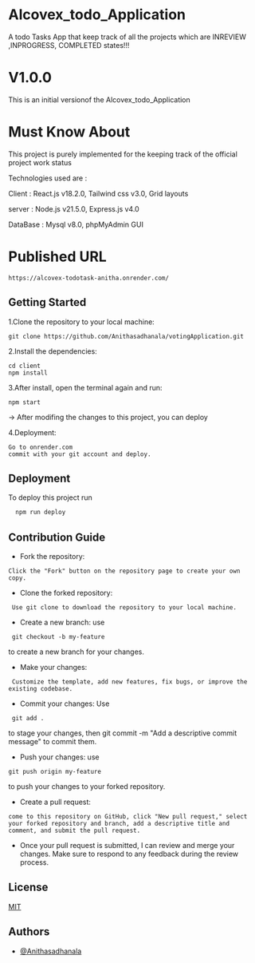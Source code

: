 
# Alcovex_todo_Application

A todo Tasks App that keep track of all the projects which are INREVIEW ,INPROGRESS, COMPLETED states!!!

# V1.0.0
This is an initial versionof the Alcovex_todo_Application

# Must Know About

This project is purely implemented for the keeping track of the official project work status

Technologies used are :

Client : React.js v18.2.0, Tailwind css v3.0, Grid layouts 

server : Node.js v21.5.0, Express.js v4.0

DataBase : Mysql v8.0, phpMyAdmin GUI

# Published URL

```
https://alcovex-todotask-anitha.onrender.com/

```




## Getting Started

1.Clone the repository to your local machine:

```git
git clone https://github.com/Anithasadhanala/votingApplication.git

```


2.Install the dependencies:

```git
cd client
npm install
```


3.After install, open the terminal again and run:

```git
npm start
```

-> After modifing the changes to this project, you can deploy

4.Deployment:

```chrome
Go to onrender.com
commit with your git account and deploy.
```



## Deployment

To deploy this project run

```bash
  npm run deploy
```


## Contribution Guide
- Fork the repository: 
```
Click the "Fork" button on the repository page to create your own copy.
```


- Clone the forked repository:
```
 Use git clone to download the repository to your local machine.
```
- Create a new branch: use
```
 git checkout -b my-feature
```
  to create a new branch for your changes.



- Make your changes:
```
 Customize the template, add new features, fix bugs, or improve the existing codebase.
```
- Commit your changes: Use
```
 git add . 
 ```
 to stage your changes, then git commit -m "Add a descriptive commit message" to commit them.



- Push your changes: use
``` 
git push origin my-feature 
```
to push your changes to your forked repository.

- Create a pull request:
``` 
come to this repository on GitHub, click "New pull request," select your forked repository and branch, add a descriptive title and comment, and submit the pull request.
```

- Once your pull request is submitted, I can review and merge your changes. Make sure to respond to any feedback during the review process.




## License

[MIT](https://choosealicense.com/licenses/mit/)





## Authors

- [@Anithasadhanala](https://github.com/Anithasadhanala)








